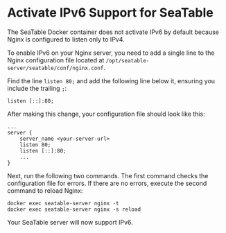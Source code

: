 # Activate IPv6 Support for SeaTable

The SeaTable Docker container does not activate IPv6 by default because Nginx is configured to listen only to IPv4.

To enable IPv6 on your Nginx server, you need to add a single line to the Nginx configuration file located at `/opt/seatable-server/seatable/conf/nginx.conf`.

Find the line `listen 80;` and add the following line below it, ensuring you include the trailing `;`:

```
listen [::]:80;
```

After making this change, your configuration file should look like this:

```
...
server {
    server_name <your-server-url>
    listen 80;
    listen [::]:80;
    ...
}
```

Next, run the following two commands. The first command checks the configuration file for errors. If there are no errors, execute the second command to reload Nginx:

```
docker exec seatable-server nginx -t
docker exec seatable-server nginx -s reload
```

Your SeaTable server will now support IPv6.
